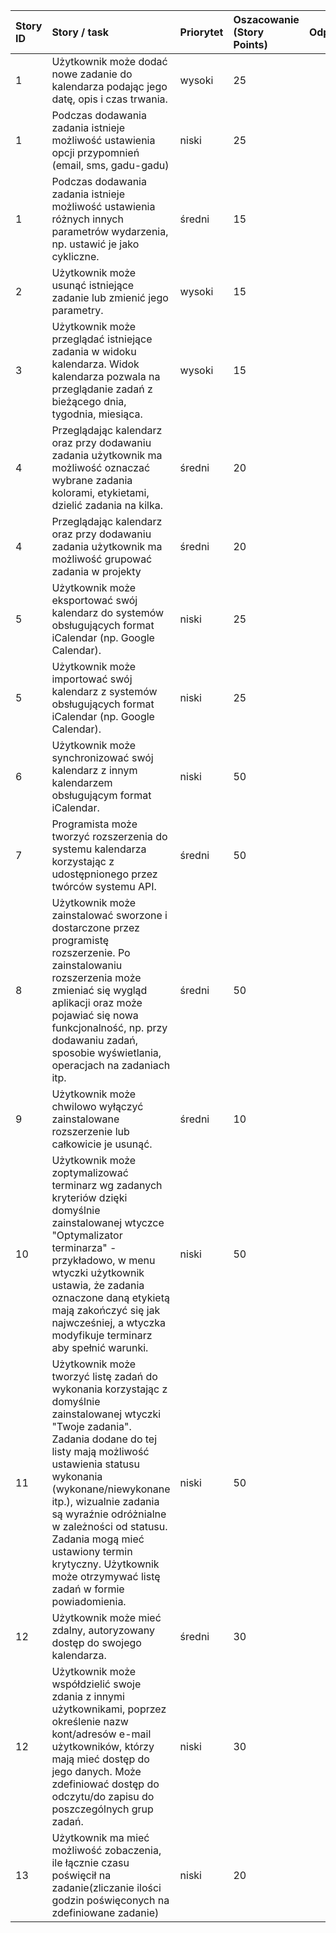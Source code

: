 | Story ID | Story / task | Priorytet | Oszacowanie (Story Points) | Odpowiedzialność |
|:---------|:-------------|:----------|:---------------------------|:-------------------|
| 1 | Użytkownik może dodać nowe zadanie do kalendarza podając jego datę, opis i czas trwania. | wysoki | 25 |  |
| 1 |  Podczas dodawania zadania istnieje możliwość ustawienia opcji przypomnień (email, sms, gadu-gadu)  | niski | 25 |  |
| 1 | Podczas dodawania zadania istnieje możliwość ustawienia różnych innych parametrów wydarzenia, np. ustawić je jako cykliczne. | średni | 15 |  |
| 2 | Użytkownik może usunąć istniejące zadanie lub zmienić jego parametry. | wysoki | 15 |  |
| 3 | Użytkownik może przeglądać istniejące zadania w widoku kalendarza. Widok kalendarza pozwala na przeglądanie zadań z bieżącego dnia, tygodnia, miesiąca. | wysoki | 15 |  |
| 4 | Przeglądając kalendarz oraz przy dodawaniu zadania użytkownik ma możliwość oznaczać wybrane zadania kolorami, etykietami, dzielić zadania na kilka. | średni | 20 |  |
| 4 | Przeglądając kalendarz oraz przy dodawaniu zadania użytkownik ma możliwość  grupować zadania w projekty | średni | 20 |  |
| 5 | Użytkownik może eksportować swój kalendarz do systemów obsługujących format iCalendar (np. Google Calendar). | niski | 25 |  |
| 5 | Użytkownik może importować swój kalendarz z systemów obsługujących format iCalendar (np. Google Calendar). | niski | 25 |  |
| 6 | Użytkownik może synchronizować swój kalendarz z innym kalendarzem obsługującym format iCalendar.  | niski | 50 |  |
| 7 | Programista może tworzyć rozszerzenia do systemu kalendarza korzystając z udostępnionego przez twórców systemu API. | średni | 50 |  |
| 8 |  Użytkownik może zainstalować sworzone i dostarczone przez programistę rozszerzenie. Po zainstalowaniu rozszerzenia może zmieniać się wygląd aplikacji oraz może pojawiać się nowa funkcjonalność, np. przy dodawaniu zadań, sposobie wyświetlania, operacjach na zadaniach itp.  | średni | 50 |  |
| 9 | Użytkownik może chwilowo wyłączyć zainstalowane rozszerzenie lub całkowicie je usunąć.  | średni | 10 |  |
| 10 | Użytkownik może zoptymalizować terminarz wg zadanych kryteriów dzięki domyślnie zainstalowanej wtyczce "Optymalizator terminarza" - przykładowo, w menu wtyczki użytkownik ustawia, że zadania oznaczone daną etykietą mają zakończyć się jak najwcześniej, a wtyczka modyfikuje terminarz aby spełnić warunki.  | niski | 50 |  |
| 11 | Użytkownik może tworzyć listę zadań do wykonania korzystając z domyślnie zainstalowanej wtyczki "Twoje zadania". Zadania dodane do tej listy mają możliwość ustawienia statusu wykonania (wykonane/niewykonane itp.), wizualnie zadania są wyraźnie odróżnialne w zależności od statusu. Zadania mogą mieć ustawiony termin krytyczny. Użytkownik może otrzymywać listę zadań w formie powiadomienia.  | niski | 50 |  |
| 12 | Użytkownik może mieć zdalny, autoryzowany dostęp do swojego kalendarza. | średni | 30 |  |
| 12 | Użytkownik może współdzielić swoje zdania z innymi użytkownikami, poprzez określenie nazw kont/adresów e-mail użytkowników, którzy mają mieć dostęp do jego danych. Może zdefiniować dostęp do odczytu/do zapisu do poszczególnych grup zadań. | niski | 30 |  |
| 13 | Użytkownik ma mieć możliwość zobaczenia, ile łącznie czasu poświęcił na zadanie(zliczanie ilości godzin poświęconych na zdefiniowane zadanie) | niski | 20 |  |